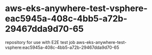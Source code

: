 # aws-eks-anywhere-test-vsphere-eac5945a-408c-4bb5-a72b-29467dda9d70-65
repository for use with E2E test job aws-eks-anywhere-test-vsphere:eac5945a-408c-4bb5-a72b-29467dda9d70-65
